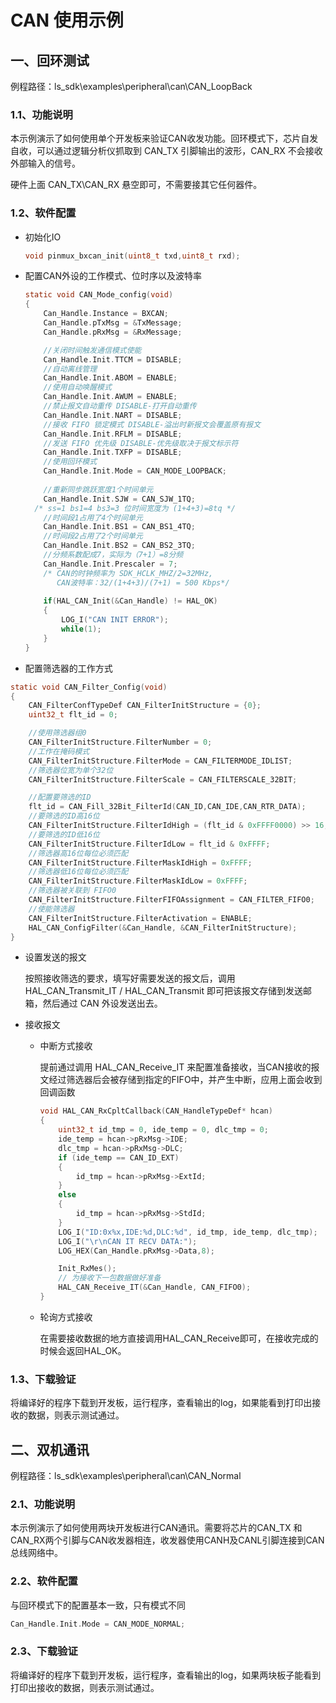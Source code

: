 # CAN 使用示例

## 一、回环测试

例程路径：ls_sdk\examples\peripheral\can\CAN_LoopBack

### 1.1、功能说明

本示例演示了如何使用单个开发板来验证CAN收发功能。回环模式下，芯片自发自收，可以通过逻辑分析仪抓取到 CAN_TX 引脚输出的波形，CAN_RX 不会接收外部输入的信号。

硬件上面 CAN_TX\CAN_RX 悬空即可，不需要接其它任何器件。

### 1.2、软件配置

- 初始化IO

  ```c
  void pinmux_bxcan_init(uint8_t txd,uint8_t rxd);
  ```

- 配置CAN外设的工作模式、位时序以及波特率

  ```c
  static void CAN_Mode_config(void)
  {
      Can_Handle.Instance = BXCAN;
      Can_Handle.pTxMsg = &TxMessage;
      Can_Handle.pRxMsg = &RxMessage;
  
      //关闭时间触发通信模式使能
      Can_Handle.Init.TTCM = DISABLE;
      //自动离线管理
      Can_Handle.Init.ABOM = ENABLE;
      //使用自动唤醒模式
      Can_Handle.Init.AWUM = ENABLE;
      //禁止报文自动重传 DISABLE-打开自动重传
      Can_Handle.Init.NART = DISABLE;
      //接收 FIFO 锁定模式 DISABLE-溢出时新报文会覆盖原有报文
      Can_Handle.Init.RFLM = DISABLE;
      //发送 FIFO 优先级 DISABLE-优先级取决于报文标示符
      Can_Handle.Init.TXFP = DISABLE;
      //使用回环模式
      Can_Handle.Init.Mode = CAN_MODE_LOOPBACK;
      
      //重新同步跳跃宽度1个时间单元
      Can_Handle.Init.SJW = CAN_SJW_1TQ;
  	/* ss=1 bs1=4 bs3=3 位时间宽度为 (1+4+3)=8tq */
      //时间段1占用了4个时间单元
      Can_Handle.Init.BS1 = CAN_BS1_4TQ;
      //时间段2占用了2个时间单元
      Can_Handle.Init.BS2 = CAN_BS2_3TQ;
      //分频系数配成7，实际为（7+1）=8分频
      Can_Handle.Init.Prescaler = 7;
      /* CAN的时钟频率为 SDK_HCLK_MHZ/2=32MHz,
         CAN波特率：32/(1+4+3)/(7+1) = 500 Kbps*/
      
      if(HAL_CAN_Init(&Can_Handle) != HAL_OK)
      {
          LOG_I("CAN INIT ERROR");
          while(1);
      }
  }
  ```

- 配置筛选器的工作方式

```c
static void CAN_Filter_Config(void)
{
    CAN_FilterConfTypeDef CAN_FilterInitStructure = {0};
    uint32_t flt_id = 0;

    //使用筛选器组0
    CAN_FilterInitStructure.FilterNumber = 0;
    //工作在掩码模式
    CAN_FilterInitStructure.FilterMode = CAN_FILTERMODE_IDLIST; 
    //筛选器位宽为单个32位
    CAN_FilterInitStructure.FilterScale = CAN_FILTERSCALE_32BIT; 

    //配置要筛选的ID
    flt_id = CAN_Fill_32Bit_FilterId(CAN_ID,CAN_IDE,CAN_RTR_DATA);
    //要筛选的ID高16位
    CAN_FilterInitStructure.FilterIdHigh = (flt_id & 0xFFFF0000) >> 16;
    //要筛选的ID低16位
    CAN_FilterInitStructure.FilterIdLow = flt_id & 0xFFFF;
    //筛选器高16位每位必须匹配
    CAN_FilterInitStructure.FilterMaskIdHigh = 0xFFFF; 
    //筛选器低16位每位必须匹配
    CAN_FilterInitStructure.FilterMaskIdLow = 0xFFFF;
    //筛选器被关联到 FIFO0
    CAN_FilterInitStructure.FilterFIFOAssignment = CAN_FILTER_FIFO0;
    //使能筛选器
    CAN_FilterInitStructure.FilterActivation = ENABLE;
    HAL_CAN_ConfigFilter(&Can_Handle, &CAN_FilterInitStructure);
}
```

- 设置发送的报文

  按照接收筛选的要求，填写好需要发送的报文后，调用  HAL_CAN_Transmit_IT  / HAL_CAN_Transmit 即可把该报文存储到发送邮箱，然后通过 CAN 外设发送出去。

- 接收报文

  - 中断方式接收

    提前通过调用 HAL_CAN_Receive_IT 来配置准备接收，当CAN接收的报文经过筛选器后会被存储到指定的FIFO中，并产生中断，应用上面会收到回调函数

    ```c
    void HAL_CAN_RxCpltCallback(CAN_HandleTypeDef* hcan)
    {
        uint32_t id_tmp = 0, ide_temp = 0, dlc_tmp = 0;
        ide_temp = hcan->pRxMsg->IDE;
        dlc_tmp = hcan->pRxMsg->DLC;
        if (ide_temp == CAN_ID_EXT)
        {
            id_tmp = hcan->pRxMsg->ExtId;
        }
        else
        {
            id_tmp = hcan->pRxMsg->StdId;
        }
        LOG_I("ID:0x%x,IDE:%d,DLC:%d", id_tmp, ide_temp, dlc_tmp);
        LOG_I("\r\nCAN IT RECV DATA:");
        LOG_HEX(Can_Handle.pRxMsg->Data,8);
    
        Init_RxMes();
        // 为接收下一包数据做好准备
        HAL_CAN_Receive_IT(&Can_Handle, CAN_FIFO0);
    }
    ```

  - 轮询方式接收

    在需要接收数据的地方直接调用HAL_CAN_Receive即可，在接收完成的时候会返回HAL_OK。

### 1.3、下载验证

将编译好的程序下载到开发板，运行程序，查看输出的log，如果能看到打印出接收的数据，则表示测试通过。

## 二、双机通讯

例程路径：ls_sdk\examples\peripheral\can\CAN_Normal

### 2.1、功能说明

本示例演示了如何使用两块开发板进行CAN通讯。需要将芯片的CAN_TX 和CAN_RX两个引脚与CAN收发器相连，收发器使用CANH及CANL引脚连接到CAN总线网络中。

### 2.2、软件配置

与回环模式下的配置基本一致，只有模式不同

```c
Can_Handle.Init.Mode = CAN_MODE_NORMAL;
```

### 2.3、下载验证

将编译好的程序下载到开发板，运行程序，查看输出的log，如果两块板子能看到打印出接收的数据，则表示测试通过。